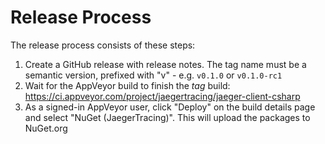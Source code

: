 # Release Process

The release process consists of these steps:
1. Create a GitHub release with release notes. The tag name must be a semantic version, prefixed with "v" - e.g. `v0.1.0` or `v0.1.0-rc1`
1. Wait for the AppVeyor build to finish the *tag* build: https://ci.appveyor.com/project/jaegertracing/jaeger-client-csharp
1. As a signed-in AppVeyor user, click "Deploy" on the build details page and select "NuGet (JaegerTracing)".
This will upload the packages to NuGet.org